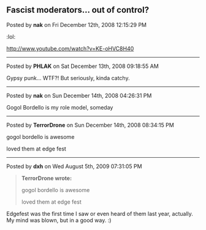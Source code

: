 ## Fascist moderators... out of control?
Posted by **nak** on Fri December 12th, 2008 12:15:29 PM

:lol:

<http://www.youtube.com/watch?v=KE-oHVC8H40>

--------------------------------------------------------------------------------

Posted by **PHLAK** on Sat December 13th, 2008 09:18:55 AM

Gypsy punk... WTF?!  But seriously, kinda catchy.

--------------------------------------------------------------------------------

Posted by **nak** on Sun December 14th, 2008 04:26:31 PM

Gogol Bordello is my role model, someday

--------------------------------------------------------------------------------

Posted by **TerrorDrone** on Sun December 14th, 2008 08:34:15 PM

gogol bordello is awesome

loved them at edge fest

--------------------------------------------------------------------------------

Posted by **dxh** on Wed August 5th, 2009 07:31:05 PM

> **TerrorDrone wrote:**
>
> gogol bordello is awesome
>
> loved them at edge fest

Edgefest was the first time I saw or even heard of them last year, actually.  My
mind was blown, but in a good way. :)
